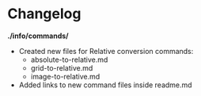 # Changelog

**./info/commands/**
* Created new files for Relative conversion commands:
	* absolute-to-relative.md
	* grid-to-relative.md
	* image-to-relative.md
* Added links to new command files inside readme.md
